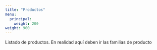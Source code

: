 ```yaml
---
title: "Productos"
menu:
  principal:
    weight: 200
weight: 900
---
```

Listado de productos.
En realidad aquí deben ir las familias de producto
